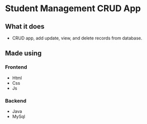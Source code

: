 # Student Management CRUD App
## What it does
- CRUD app, add update, view, and delete records from database.
## Made using
### Frontend
- Html
- Css
- Js
### Backend
- Java
- MySql

  
